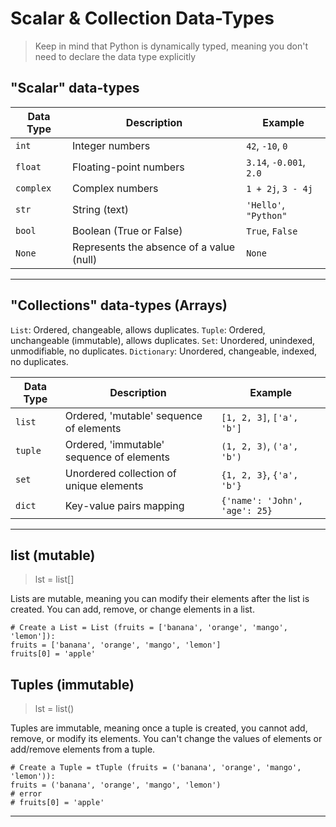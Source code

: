 # Scalar & Collection Data-Types

> Keep in mind that Python is dynamically typed, meaning you don't need to declare the data type explicitly

## "Scalar" data-types

| Data Type   | Description                                     | Example               |
|-------------|-------------------------------------------------|-----------------------|
| `int`       | Integer numbers                                 | `42`, `-10`, `0`      |
| `float`     | Floating-point numbers                          | `3.14`, `-0.001`, `2.0`|
| `complex`   | Complex numbers                                 | `1 + 2j`, `3 - 4j`     |
| `str`       | String (text)                                   | `'Hello'`, `"Python"`  |
| `bool`      | Boolean (True or False)                         | `True`, `False`        |
| `None`      | Represents the absence of a value (null)        | `None`                |

---

## "Collections" data-types (Arrays)
`List`: Ordered, changeable, allows duplicates.
`Tuple`: Ordered, unchangeable (immutable), allows duplicates.
`Set`: Unordered, unindexed, unmodifiable, no duplicates.
`Dictionary`: Unordered, changeable, indexed, no duplicates.

| Data Type   | Description                                      | Example                                        |
|-------------|--------------------------------------------------|------------------------------------------------|
| `list`      | Ordered, 'mutable' sequence of elements            | `[1, 2, 3]`, `['a', 'b']`                      |
| `tuple`     | Ordered, 'immutable' sequence of elements          | `(1, 2, 3)`, `('a', 'b')`                      |
| `set`       | Unordered collection of unique elements          | `{1, 2, 3}`, `{'a', 'b'}`                      |
| `dict`      | Key-value pairs mapping                          | `{'name': 'John', 'age': 25}`                  |

---

## list (mutable)

> lst = list[]

Lists are mutable, meaning you can modify their elements after the list is created.
You can add, remove, or change elements in a list.

```
# Create a List = List (fruits = ['banana', 'orange', 'mango', 'lemon']):
fruits = ['banana', 'orange', 'mango', 'lemon']
fruits[0] = 'apple'
```

## Tuples (immutable)

> lst = list()

Tuples are immutable, meaning once a tuple is created, you cannot add, remove, or modify its elements.
You can't change the values of elements or add/remove elements from a tuple.

```
# Create a Tuple = tTuple (fruits = ('banana', 'orange', 'mango', 'lemon')):
fruits = ('banana', 'orange', 'mango', 'lemon')
# error
# fruits[0] = 'apple'
```

---



